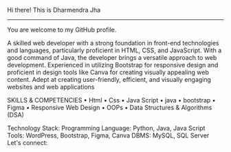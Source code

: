 Hi there! This is Dharmendra Jha
<hr>
You are welcome to my GitHub profile.

A skilled web developer with a strong foundation in front-end technologies and languages, particularly proficient in HTML, CSS, and JavaScript. With a good command of Java, the developer brings a versatile approach to web development. Experienced in utilizing Bootstrap for responsive design and proficient in design tools like Canva for creating visually appealing web content. Adept at creating user-friendly, efficient, and visually engaging websites and web applications

SKILLS & COMPETENCIES
• Html • Css • Java Script • java • bootstrap • Figma • Responsive Web Design   • OOPs • Data Structures & Algorithms (DSA) 

Technology Stack:
Programming Language: Python, Java, Java Script
Tools: WordPress, Bootstrap, Figma, Canva
DBMS: MySQL, SQL Server
Let's connect:
